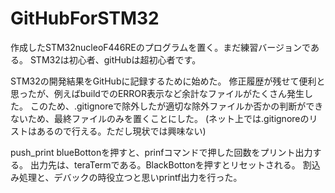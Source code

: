 # GitHubForSTM32
 作成したSTM32nucleoF446REのプログラムを置く。まだ練習バージョンである。
 STM32は初心者、gitHubは超初心者です。
 
 STM32の開発結果をGitHubに記録するために始めた。
 修正履歴が残せて便利と思ったが、例えばbuildでのERROR表示など余計なファイルがたくさん発生した。
 このため、.gitignoreで除外したが適切な除外ファイルか否かの判断ができないため、最終ファイルのみを置くことにした。 
(ネット上では.gitignoreのリストはあるので行える。ただし現状では興味ない)
 
push_print
blueBottonを押すと、prinfコマンドで押した回数をプリント出力する。
出力先は、teraTermである。BlackBottonを押すとリセットされる。
割込み処理と、デバックの時役立つと思いprintf出力を行った。

